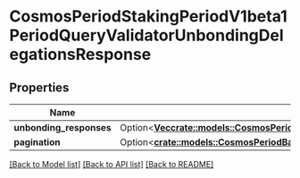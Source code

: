 # CosmosPeriodStakingPeriodV1beta1PeriodQueryValidatorUnbondingDelegationsResponse

## Properties

Name | Type | Description | Notes
------------ | ------------- | ------------- | -------------
**unbonding_responses** | Option<[**Vec<crate::models::CosmosPeriodStakingPeriodV1beta1PeriodUnbondingDelegation>**](cosmos.staking.v1beta1.UnbondingDelegation.md)> |  | [optional]
**pagination** | Option<[**crate::models::CosmosPeriodBasePeriodQueryPeriodV1beta1PeriodPageResponse**](cosmos.base.query.v1beta1.PageResponse.md)> |  | [optional]

[[Back to Model list]](../README.md#documentation-for-models) [[Back to API list]](../README.md#documentation-for-api-endpoints) [[Back to README]](../README.md)



